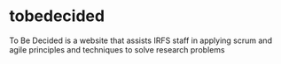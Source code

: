 # tobedecided
To Be Decided is a website that assists IRFS staff in applying scrum and agile principles and techniques to solve research problems
